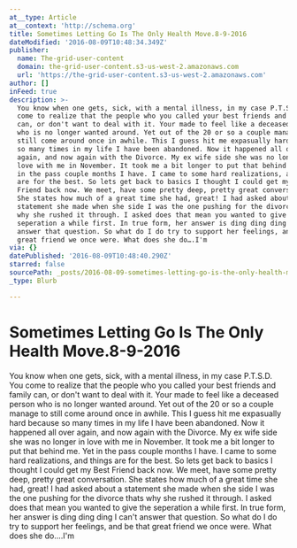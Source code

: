 ```yaml
---
at__type: Article
at__context: 'http://schema.org'
title: Sometimes Letting Go Is The Only Health Move.8-9-2016
dateModified: '2016-08-09T10:48:34.349Z'
publisher:
  name: The-grid-user-content
  domain: the-grid-user-content.s3-us-west-2.amazonaws.com
  url: 'https://the-grid-user-content.s3-us-west-2.amazonaws.com'
author: []
inFeed: true
description: >-
  You know when one gets, sick, with a mental illness, in my case P.T.S.D. You
  come to realize that the people who you called your best friends and family
  can, or don't want to deal with it. Your made to feel like a deceased person
  who is no longer wanted around. Yet out of the 20 or so a couple manage to
  still come around once in awhile. This I guess hit me expasually hard because
  so many times in my life I have been abandoned. Now it happened all over
  again, and now again with the Divorce. My ex wife side she was no longer in
  love with me in November. It took me a bit longer to put that behind me. Yet
  in the pass couple months I have. I came to some hard realizations, and things
  are for the best. So lets get back to basics I thought I could get my Best
  Friend back now. We meet, have some pretty deep, pretty great conversation.
  She states how much of a great time she had, great! I had asked about a
  statement she made when she side I was the one pushing for the divorce thats
  why she rushed it through. I asked does that mean you wanted to give the
  seperation a while first. In true form, her answer is ding ding ding I can't
  answer that question. So what do I do try to support her feelings, and be that
  great friend we once were. What does she do….I'm 
via: {}
datePublished: '2016-08-09T10:48:40.290Z'
starred: false
sourcePath: _posts/2016-08-09-sometimes-letting-go-is-the-only-health-move8-9-2016.md
_type: Blurb

---
```

# Sometimes Letting Go Is The Only Health Move.8-9-2016

You know when one gets, sick, with a mental illness, in my case P.T.S.D. You come to realize that the people who you called your best friends and family can, or don't want to deal with it. Your made to feel like a deceased person who is no longer wanted around. Yet out of the 20 or so a couple manage to still come around once in awhile. This I guess hit me expasually hard because so many times in my life I have been abandoned. Now it happened all over again, and now again with the Divorce. My ex wife side she was no longer in love with me in November. It took me a bit longer to put that behind me. Yet in the pass couple months I have. I came to some hard realizations, and things are for the best. So lets get back to basics I thought I could get my Best Friend back now. We meet, have some pretty deep, pretty great conversation. She states how much of a great time she had, great! I had asked about a statement she made when she side I was the one pushing for the divorce thats why she rushed it through. I asked does that mean you wanted to give the seperation a while first. In true form, her answer is ding ding ding I can't answer that question. So what do I do try to support her feelings, and be that great friend we once were. What does she do....I'm